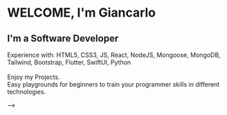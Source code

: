 <h1>WELCOME, I'm Giancarlo </h1>

<h2>I'm a Software Developer</h2 
<br>
Experience with: HTML5, CSS3, JS, React, NodeJS, Mongoose, MongoDB, Tailwind, Bootstrap, Flutter, SwiftUI, Python<br>
<br>
Enjoy my Projects.<br> 
Easy playgrounds for beginners to train your programmer skills in different technologies.<br>





-->
